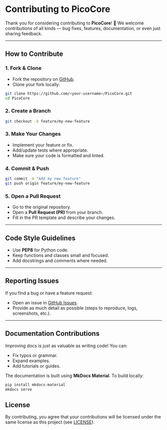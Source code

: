 # Contributing to PicoCore

Thank you for considering contributing to **PicoCore**! 🎉
We welcome contributions of all kinds — bug fixes, features, documentation, or even just sharing feedback.

---

## How to Contribute

### 1. Fork & Clone

- Fork the repository on [GitHub](https://github.com/PauWol/PicoCore).
- Clone your fork locally:

```bash
git clone https://github.com/<your-username>/PicoCore.git
cd PicoCore
```

### 2. Create a Branch

```bash
git checkout -b feature/my-new-feature
```

### 3. Make Your Changes

- Implement your feature or fix.
- Add/update tests where appropriate.
- Make sure your code is formatted and linted.

### 4. Commit & Push

```bash
git commit -m "Add my new feature"
git push origin feature/my-new-feature
```

### 5. Open a Pull Request

- Go to the original repository.
- Open a **Pull Request (PR)** from your branch.
- Fill in the PR template and describe your changes.

---

## Code Style Guidelines

- Use **PEP8** for Python code.
- Keep functions and classes small and focused.
- Add docstrings and comments where needed.

---

## Reporting Issues

If you find a bug or have a feature request:

- Open an issue in [GitHub Issues](https://github.com/PauWol/PicoCore/issues).
- Provide as much detail as possible (steps to reproduce, logs, screenshots, etc.).

---

## Documentation Contributions

Improving docs is just as valuable as writing code! You can:

- Fix typos or grammar.
- Expand examples.
- Add tutorials or guides.

The documentation is built using **MkDocs Material**. To build locally:

```bash
pip install mkdocs-material
mkdocs serve
```

## License

By contributing, you agree that your contributions will be licensed under the same license as this project (see [LICENSE](../LICENSE)).
